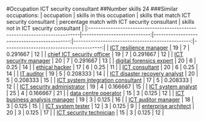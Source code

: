 #Occupation ICT security consultant
##Number skills 24
###Similar occupations:
| occupation                                                                |   skills in this occupation |   skills that match ICT security consultant |   percentage match with ICT security consultant |   skills not in ICT security consultant |
|:--------------------------------------------------------------------------|----------------------------:|--------------------------------------------:|------------------------------------------------:|----------------------------------------:|
| [ICT resilience manager](ICT_resilience_manager.md)                       |                          19 |                                           7 |                                        0.291667 |                                      12 |
| [chief ICT security officer](chief_ICT_security_officer.md)               |                          19 |                                           7 |                                        0.291667 |                                      12 |
| [ICT security manager](ICT_security_manager.md)                           |                          20 |                                           7 |                                        0.291667 |                                      13 |
| [digital forensics expert](digital_forensics_expert.md)                   |                          20 |                                           6 |                                        0.25     |                                      14 |
| [ethical hacker](ethical_hacker.md)                                       |                          17 |                                           6 |                                        0.25     |                                      11 |
| [ICT consultant](ICT_consultant.md)                                       |                          20 |                                           6 |                                        0.25     |                                      14 |
| [IT auditor](IT_auditor.md)                                               |                          19 |                                           5 |                                        0.208333 |                                      14 |
| [ICT disaster recovery analyst](ICT_disaster_recovery_analyst.md)         |                          20 |                                           5 |                                        0.208333 |                                      15 |
| [ICT system integration consultant](ICT_system_integration_consultant.md) |                          17 |                                           5 |                                        0.208333 |                                      12 |
| [ICT security administrator](ICT_security_administrator.md)               |                          19 |                                           4 |                                        0.166667 |                                      15 |
| [ICT system analyst](ICT_system_analyst.md)                               |                          25 |                                           4 |                                        0.166667 |                                      21 |
| [data centre operator](data_centre_operator.md)                           |                          15 |                                           3 |                                        0.125    |                                      12 |
| [ICT business analysis manager](ICT_business_analysis_manager.md)         |                          19 |                                           3 |                                        0.125    |                                      16 |
| [ICT auditor manager](ICT_auditor_manager.md)                             |                          18 |                                           3 |                                        0.125    |                                      15 |
| [ICT system tester](ICT_system_tester.md)                                 |                          12 |                                           3 |                                        0.125    |                                       9 |
| [enterprise architect](enterprise_architect.md)                           |                          20 |                                           3 |                                        0.125    |                                      17 |
| [ICT security technician](ICT_security_technician.md)                     |                          15 |                                           3 |                                        0.125    |                                      12 |
